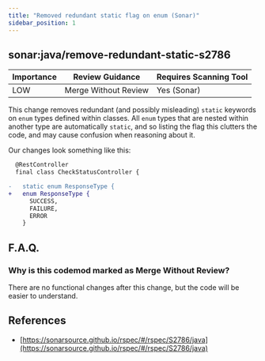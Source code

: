 ```yaml
---
title: "Removed redundant static flag on enum (Sonar)"
sidebar_position: 1
---
```


## sonar:java/remove-redundant-static-s2786 

| Importance  | Review Guidance      | Requires Scanning Tool |
|-------------|----------------------|------------------------|
| LOW | Merge Without Review | Yes (Sonar)     |

This change removes redundant (and possibly misleading) `static` keywords on `enum` types defined within classes. All `enum` types that are nested within another type are automatically `static`, and so listing the flag this clutters the code, and may cause confusion when reasoning about it.

Our changes look something like this:

```diff
  @RestController
  final class CheckStatusController {

-   static enum ResponseType {  
+   enum ResponseType {
      SUCCESS,
      FAILURE,
      ERROR
    }
```

## F.A.Q.

### Why is this codemod marked as Merge Without Review?

There are no functional changes after this change, but the code will be easier to understand.


## References
 * [https://sonarsource.github.io/rspec/#/rspec/S2786/java](https://sonarsource.github.io/rspec/#/rspec/S2786/java)
